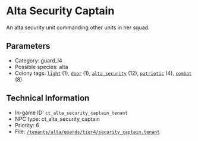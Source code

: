# Alta Security Captain

An alta security unit commanding other units in her squad.

## Parameters

- Category: guard_l4
- Possible species: alta
- Colony tags: [`light`](https://ceterai.github.io/MyEnternia/Wiki/Tags/Light) (1), [`door`](https://ceterai.github.io/MyEnternia/Wiki/Tags/Door) (1), [`alta_security`](https://ceterai.github.io/MyEnternia/Wiki/Tags/AltaSecurity) (12), [`patriotic`](https://ceterai.github.io/MyEnternia/Wiki/Tags/Patriotic) (4), [`combat`](https://ceterai.github.io/MyEnternia/Wiki/Tags/Combat) (8)

## Technical Information

- In-game ID: `ct_alta_security_captain_tenant`
- NPC type: ct_alta_security_captain
- Priority: 6
- File: [`/tenants/alta/guards/tier4/security_captain.tenant`](https://github.com/Ceterai/Enternia/blob/main/tenants/alta/guards/tier4/security_captain.tenant)
